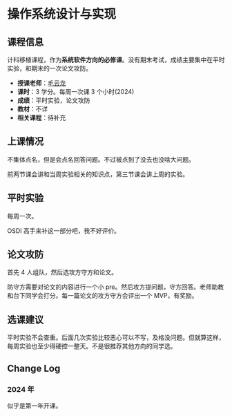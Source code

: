 # 操作系统设计与实现

## 课程信息

计科移植课程，作为**系统软件方向的必修课**。没有期末考试，成绩主要集中在平时实验，和期末的一次论文攻防。

- **授课老师**：[毛云龙](https://ylmao.github.io/)
- **课时**：3 学分。每周一次课 3 个小时(2024)
- **成绩**：平时实验，论文攻防
- **教材**：不详
- **相关课程**：待补充

## 上课情况

不集体点名，但是会点名回答问题。不过被点到了没去也没啥大问题。

前两节课会讲和当周实验相关的知识点，第三节课会讲上周的实验。

## 平时实验

每周一次。

OSDI 高手来补这一部分吧，我不好评价。

## 论文攻防

首先 4 人组队，然后选攻方守方和论文。

防守方需要对论文的内容进行一个小 pre。然后攻方提问题，守方回答。老师助教和台下同学会打分。每一篇论文的攻方守方会评出一个 MVP，有奖励。

## 选课建议

平时实验不会查重。后面几次实验比较恶心可以不写，及格没问题。但就算这样，每周实验也至少得硬控一整天。不是很推荐其他方向的同学选。

## Change Log

### 2024 年

似乎是第一年开课。